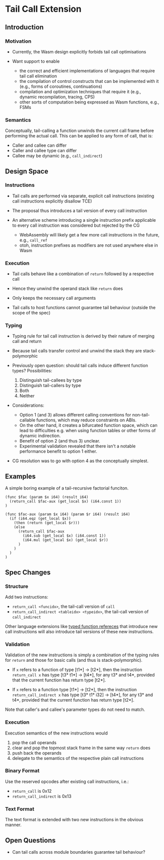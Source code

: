 # Tail Call Extension

## Introduction

### Motivation

* Currently, the Wasm design explicitly forbids tail call optimisations

* Want support to enable
  - the correct and efficient implementations of languages that require tail call elimination
  - the compilation of control constructs that can be implemented with it (e.g., forms of coroutines, continuations)
  - compilation and optimization techniques that require it (e.g., dynamic recompilation, tracing, CPS)
  - other sorts of computation being expressed as Wasm functions, e.g., FSMs


### Semantics

Conceptually, tail-calling a function unwinds the current call frame before performing the actual call.
This can be applied to any form of call, that is:

* Caller and callee can differ
* Caller and callee type can differ
* Callee may be dynamic (e.g., `call_indirect`)


## Design Space

### Instructions

* Tail calls are performed via separate, explicit call instructions (existing call instructions explicitly disallow TCE)

* The proposal thus introduces a tail version of every call instruction

* An alternative scheme introducing a single instruction prefix applicable to every call instruction was considered but rejected by the CG
  - WebAssembly will likely get a few more call instructions in the future, e.g., `call_ref`
  - otoh, instruction prefixes as modifiers are not used anywhere else in Wasm


### Execution

* Tail calls behave like a combination of `return` followed by a respective call

* Hence they unwind the operand stack like `return` does

* Only keeps the necessary call arguments

* Tail calls to host functions cannot guarantee tail behaviour (outside the scope of the spec)


### Typing

* Typing rule for tail call instruction is derived by their nature of merging call and return

* Because tail calls transfer control and unwind the stack they are stack-polymorphic

* Previously open question: should tail calls induce different function types? Possibilities:
  1. Distinguish tail-callees by type
  2. Distinguish tail-callers by type
  3. Both
  4. Neither

* Considerations:
  - Option 1 (and 3) allows different calling conventions for non-tail-callable functions, which may reduce constraints on ABIs.
  - On the other hand, it creates a bifurcated function space, which can lead to difficulties e.g. when using function tables or other forms of dynamic indirection.
  - Benefit of option 2 (and thus 3) unclear.
  - Experimental validation revealed that there isn't a notable performance benefit to option 1 either.

* CG resolution was to go with option 4 as the conceptually simplest.


## Examples

A simple boring example of a tail-recursive factorial funciton.
```
(func $fac (param $x i64) (result i64)
  (return_call $fac-aux (get_local $x) (i64.const 1))
)

(func $fac-aux (param $x i64) (param $r i64) (result i64)
  (if (i64.eqz (get_local $x))
    (then (return (get_local $r)))
    (else
      (return_call $fac-aux
        (i64.sub (get_local $x) (i64.const 1))
        (i64.mul (get_local $x) (get_local $r))
      )
    )
  )
)

```


## Spec Changes

### Structure

Add two instructions:

* `return_call <funcidx>`, the tail-call version of `call`
* `return_call_indirect <tableidx> <typeidx>`, the tail-call version of `call_indirect`

Other language extensions like [typed function refereces](https://github.com/WebAssembly/function-references/blob/master/proposals/function-references/Overview.md) that introduce new call instructions will also introduce tail versions of these new instructions.


### Validation

Validation of the new instructions is simply a combination of the typing rules for `return` and those for basic calls (and thus is stack-polymorphic).

* If `x` refers to a function of type \[t1\*\] -> \[t2\*\],
  then the instruction `return_call x` has type \[t3\* t1\*\] -> \[t4\*\],
  for any t3\* and t4\*,
  provided that the current function has return type \[t2\*\].

* If `x` refers to a function type \[t1\*\] -> \[t2\*\],
  then the instruction `return_call_indirect x` has type \[t3\* t1\* i32\] -> \[t4\*\],
  for any t3\* and t4\*,
  provided that the current function has return type \[t2\*\].

Note that caller's and callee's parameter types do not need to match.


### Execution

Execution semantics of the new instructions would

1. pop the call operands
2. clear and pop the topmost stack frame in the same way `return` does
3. push back the operands
4. delegate to the semantics of the respective plain call instructions


### Binary Format

Use the reserved opcodes after existing call instructions, i.e.:

* `return_call` is 0x12
* `return_call_indirect` is 0x13


### Text Format

The text format is extended with two new instructions in the obvious manner.


## Open Questions

* Can tail calls across module boundaries guarantee tail behaviour?
